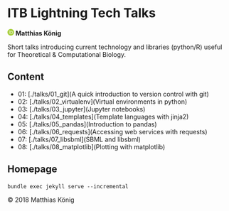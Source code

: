 # ITB Lightning Tech Talks
<b><a href="https://orcid.org/0000-0003-1725-179X" title="https://orcid.org/0000-0003-1725-179X"><img src="./img/orcid.png" height="15"/></a> Matthias König</b>

Short talks introducing current technology and libraries (python/R) useful for Theoretical & Computational Biology.

## Content
* 01: [./talks/01_git](A quick introduction to version control with git)
* 02: [./talks/02_virtualenv](Virtual environments in python)
* 03: [./talks/03_jupyter](Jupyter notebooks)
* 04: [./talks/04_templates](Template languages with jinja2)
* 05: [./talks/05_pandas](Introduction to pandas)
* 06: [./talks/06_requests](Accessing web services with requests)
* 07: [./talks/07_libsbml](SBML and libsbml)
* 08: [./talks/08_matplotlib](Plotting with matplotlib)

## Homepage
```
bundle exec jekyll serve --incremental
```

&copy; 2018 Matthias König